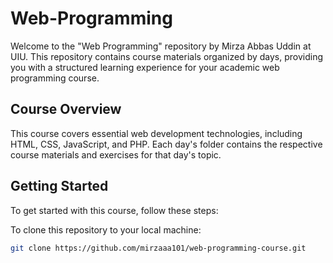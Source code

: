 # Web-Programming
Welcome to the "Web Programming" repository by Mirza Abbas Uddin at UIU. This repository contains course materials organized by days, providing you with a structured learning experience for your academic web programming course.

## Course Overview

This course covers essential web development technologies, including HTML, CSS, JavaScript, and PHP. Each day's folder contains the respective course materials and exercises for that day's topic.

## Getting Started

To get started with this course, follow these steps:

To clone this repository to your local machine:

   ```bash
   git clone https://github.com/mirzaaa101/web-programming-course.git

